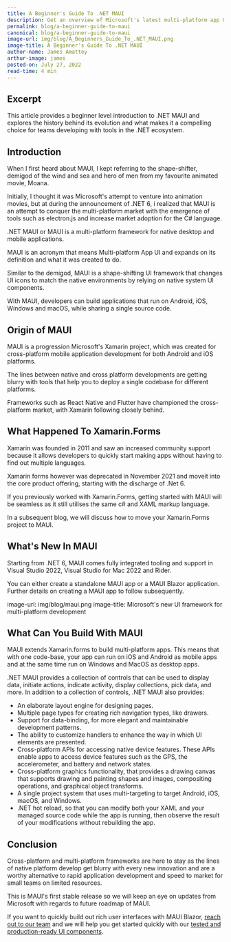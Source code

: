 ```yaml
---
title: A Beginner's Guide To .NET MAUI
description: Get an overview of Microsoft's latest multi-platform app UI framework
permalink: blog/a-beginner-guide-to-maui
canonical: blog/a-beginner-guide-to-maui
image-url: img/blog/A_Beginners_Guide_To_.NET_MAUI.png
image-title: A Beginner's Guide To .NET MAUI
author-name: James Amattey
arthur-image: james
posted-on: July 27, 2022
read-time: 4 min
---
```


## Excerpt

This article provides a beginner level introduction to .NET MAUI and explores the history behind its evolution and what makes it a compelling choice for teams developing with tools in the .NET ecosystem.

## Introduction

When I first heard about MAUI, I kept referring to the shape-shifter, demigod of the wind and sea and hero of men from my favourite animated movie, Moana.

Initially, I thought it was Microsoft's attempt to venture into animation movies, but at during the announcement of .NET 6, i realized that MAUI is an attempt to conquer the multi-platform market with the emergence of tools such as electron.js and increase market adoption for the C# language.

.NET MAUI or MAUI is a multi-platform framework for native desktop and mobile applications.

MAUI is an acronym that means Multi-platform App UI and expands on its definition and what it was created to do.

Similar to the demigod, MAUI is a shape-shifting UI framework that changes UI icons to match the native environments by relying on native system UI components.

With MAUI, developers can build applications that run on Android, iOS, Windows and macOS, while sharing a single source code.

## Origin of MAUI

MAUI is a progression Microsoft's Xamarin project, which was created for cross-platform mobile application development for both Android and iOS platforms.

The lines between native and cross platform developments are getting blurry with tools that help you to deploy a single codebase for different platforms.

Frameworks such as React Native and Flutter have championed the cross-platform market, with Xamarin following closely behind.

## What Happened To Xamarin.Forms

Xamarin was founded in 2011 and saw an increased community support because it allows developers to quickly start making apps without having to find out multiple languages.

Xamarin forms however was deprecated in November 2021 and moveit into the core product offering, starting with the discharge of .Net 6.

If you previously worked with Xamarin.Forms, getting started with MAUI will be seamless as it still utilises the same c# and XAML markup language.

In a subsequent blog, we will discuss how to move your Xamarin.Forms project to MAUI.

## What's New In MAUI

Starting from .NET 6, MAUI comes fully integrated tooling and support in Visual Studio 2022, Visual Studio for Mac 2022 and Rider.

You can either create a standalone MAUI app or a MAUI Blazor application. Further details on creating a MAUI app to follow subsequently.

image-url: img/blog/maui.png
image-title: Microsoft's new UI framework for multi-platform development

## What Can You Build With MAUI

MAUI extends Xamarin.forms to build multi-platform apps. This means that with one code-base, your app can run on iOS and Android as mobile apps and at the same time run on Windows and MacOS as desktop apps.

.NET MAUI provides a collection of controls that can be used to display data, initiate actions, indicate activity, display collections, pick data, and more. In addition to a collection of controls, .NET MAUI also provides:


- An elaborate layout engine for designing pages.
- Multiple page types for creating rich navigation types, like drawers.
- Support for data-binding, for more elegant and maintainable development patterns.
- The ability to customize handlers to enhance the way in which UI elements are presented.
- Cross-platform APIs for accessing native device features. These APIs enable apps to access device features such as the GPS, the accelerometer, and battery and network states.
- Cross-platform graphics functionality, that provides a drawing canvas that supports drawing and painting shapes and images, compositing operations, and graphical object transforms.
- A single project system that uses multi-targeting to target Android, iOS, macOS, and Windows.
- .NET hot reload, so that you can modify both your XAML and your managed source code while the app is running, then observe the result of your modifications without rebuilding the app.

## Conclusion

Cross-platform and multi-platform frameworks are here to stay as the lines of native platform develop get blurry with every new innovation and are a worthy alternative to rapid application development and speed to market for small teams on limited resources.

This is MAUI's first stable release so we will keep an eye on updates from Microsoft with regards to future roadmap of MAUI.

If you want to quickly build out rich user interfaces with MAUI Blazor, [reach out to our team](https://commercial.blazorise.com/contact) and we will help you get started quickly with our [tested and production-ready UI components](https://blazorise.com/docs/components).
